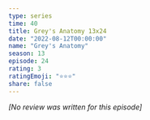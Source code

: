 ```yaml
---
type: series
time: 40
title: Grey's Anatomy 13x24
date: "2022-08-12T00:00:00"
name: "Grey's Anatomy"
season: 13
episode: 24
rating: 3
ratingEmoji: "⭐️⭐️⭐️"
share: false
---
```


*[No review was written for this episode]*